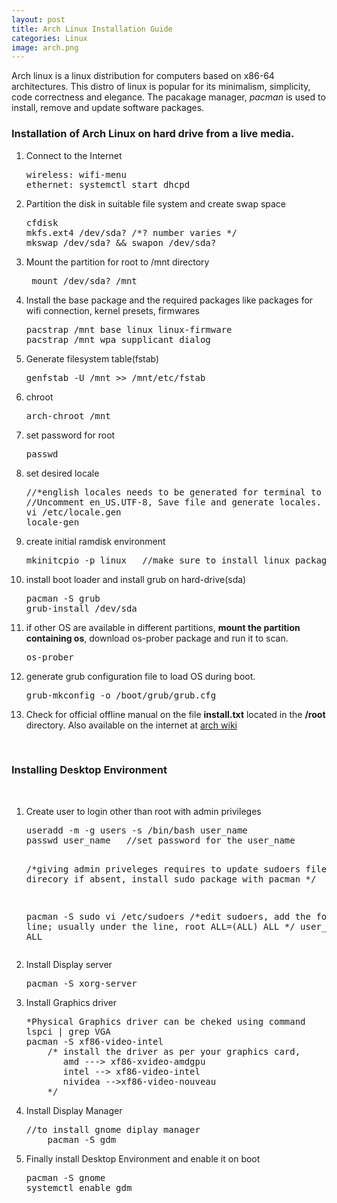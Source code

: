 ```yaml
---
layout: post
title: Arch Linux Installation Guide 
categories: Linux
image: arch.png
---
```

Arch  linux is a linux distribution for computers based on x86-64 architectures. This distro of linux is popular for its minimalism, simplicity, code correctness and elegance. The pacakage manager, <i>pacman</i> is used to install, remove and update software packages.

<!--continue-->
<h3>Installation of Arch Linux on hard drive from a live media. </h3>  
<ol>
<li>Connect to the Internet<pre>wireless: wifi-menu
ethernet: systemctl start dhcpd</pre>   
</li>

<li>
Partition the disk in suitable file system and create swap space
<pre>cfdisk
mkfs.ext4 /dev/sda? /*? number varies */
mkswap /dev/sda? && swapon /dev/sda?</pre>
</li> 

<li>Mount the partition for root to /mnt directory<pre> mount /dev/sda? /mnt</pre>
 </li> 

<li>Install the base package and the required packages like packages for wifi connection, kernel presets, firmwares <pre>pacstrap /mnt base linux linux-firmware 
pacstrap /mnt wpa_supplicant dialog</pre>
</li>

<li>Generate filesystem table(fstab)<pre>genfstab -U /mnt >> /mnt/etc/fstab</pre></li> 

<li>chroot<pre>arch-chroot /mnt </pre></li>

<li>set password for root<pre>passwd</pre></li>

<li>set desired locale<pre>//*english locales needs to be generated for terminal to work on boot.
//Uncomment en_US.UTF-8, Save file and generate locales.
vi /etc/locale.gen
locale-gen</pre></li>

<li>create initial ramdisk environment<pre>mkinitcpio -p linux   //make sure to install linux package first to generate presets  </pre></li>

<li>install boot loader and install grub on hard-drive(sda)
<pre>pacman -S grub 
grub-install /dev/sda</pre>
</li>

<li>if other OS are available in different partitions, <strong>mount the partition containing os</strong>, download os-prober package and run it to scan.
<pre>os-prober</pre>
</li>

<li>generate grub configuration file to load OS during boot.
<pre>grub-mkconfig -o /boot/grub/grub.cfg</pre></li> 

<li>Check for official offline manual on the file <b>install.txt</b> located in the <b>/root</b> directory. 
 Also available on the internet at <a href="https://wiki.archlinux.org/index.php/installation_guide">arch wiki</a></li>     
</ol>

<br>
<h3>Installing Desktop Environment</h3>
<br>

<ol>
<li>Create user to login other than root with admin privileges
<pre>useradd -m -g users -s /bin/bash user_name
passwd user_name   //set password for the user_name

/*giving admin priveleges requires to update sudoers file in /etc direcory 
if absent, install sudo package with pacman */

pacman -S sudo
vi /etc/sudoers
/*edit sudoers, add the following line; usually under the line,
root ALL=(ALL) ALL 
*/
user_name ALL=(ALL) ALL
</pre>
</li>

<li> Install Display server<pre>pacman -S xorg-server </pre></li>
<li>Install Graphics driver<pre>*Physical Graphics driver can be cheked using command 
lspci | grep VGA
pacman -S xf86-video-intel 
	/* install the driver as per your graphics card,
	   amd ---> xf86-xvideo-amdgpu
	   intel --> xf86-video-intel
	   nividea -->xf86-video-nouveau
	*/</pre>
</li>
<li>Install Display Manager<pre>//to install gnome diplay manager
	pacman -S gdm</pre>
</li>

<li>Finally install Desktop Environment and enable it on boot<pre>pacman -S gnome
systemctl enable gdm</pre>
</li>
</ol> 


